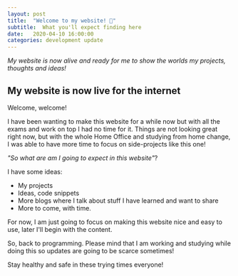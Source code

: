 ```yaml
---
layout: post
title:  "Welcome to my website! 👋"
subtitle:  What you'll expect finding here
date:   2020-04-10 16:00:00
categories: development update
---
```

_My website is now alive and ready for me to show the worlds my projects, thoughts and ideas!_

## My website is now live for the internet

Welcome, welcome!

I have been wanting to make this website for a while now but with all the exams and work on top I had no time for it.
Things are not looking great right now, but with the whole Home Office and studying from home change, I was able to have more time to focus on side-projects like this one!

_"So what are am I going to expect in this website"_?

I have some ideas:

- My projects
- Ideas, code snippets
- More blogs where I talk about stuff I have learned and want to share
- More to come, with time.

For now, I am just going to focus on making this website nice and easy to use, later I'll begin with the content.

So, back to programming. Please mind that I am working and studying while doing this so updates are going to be scarce sometimes!

Stay healthy and safe in these trying times everyone!

